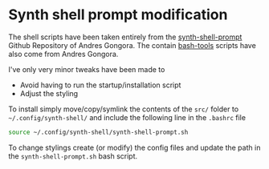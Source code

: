 # Synth shell prompt modification

The shell scripts have been taken entirely from the [synth-shell-prompt](https://github.com/andresgongora/synth-shell-prompt) Github Repository of Andres Gongora. The contain [bash-tools](https://github.com/andresgongora/bash-tools) scripts have also come from Andres Gongora.

I've only very minor tweaks have been made to 

- Avoid having to run the startup/installation script
- Adjust the styling

To install simply move/copy/symlink the contents of the `src/` folder to `~/.config/synth-shell/` and include the following line in the `.bashrc` file

```bash
source ~/.config/synth-shell/synth-shell-prompt.sh
```

To change stylings create (or modify) the config files and update the path in the `synth-shell-prompt.sh` bash script.